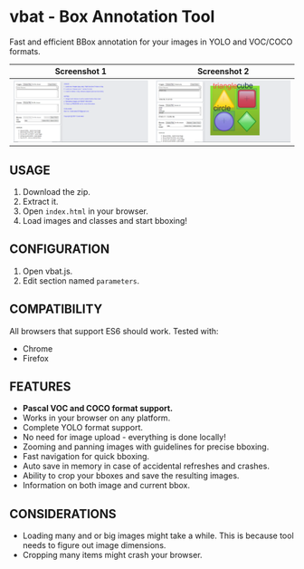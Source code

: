 # vbat - Box Annotation Tool
Fast and efficient BBox annotation for your images in YOLO and VOC/COCO formats.

| Screenshot 1 | Screenshot 2 |
|:---:|:---:|
| ![Sample](https://github.com/codemaker2015/vbat-image-annotation-tool/blob/master/screenshots/screenshot1.png) | ![Sample](https://github.com/codemaker2015/vbat-image-annotation-tool/blob/master/screenshots/screenshot2.png) |


## USAGE
1. Download the zip.
2. Extract it.
3. Open `index.html` in your browser.
4. Load images and classes and start bboxing!

## CONFIGURATION
1. Open vbat.js.
2. Edit section named `parameters`.

## COMPATIBILITY
All browsers that support ES6 should work. Tested with:

* Chrome
* Firefox

## FEATURES
* **Pascal VOC and COCO format support.**
* Works in your browser on any platform.
* Complete YOLO format support.
* No need for image upload - everything is done locally!
* Zooming and panning images with guidelines for precise bboxing.
* Fast navigation for quick bboxing.
* Auto save in memory in case of accidental refreshes and crashes.
* Ability to crop your bboxes and save the resulting images.
* Information on both image and current bbox.

## CONSIDERATIONS
* Loading many and or big images might take a while. This is because tool needs to figure out image dimensions.  
* Cropping many items might crash your browser.
